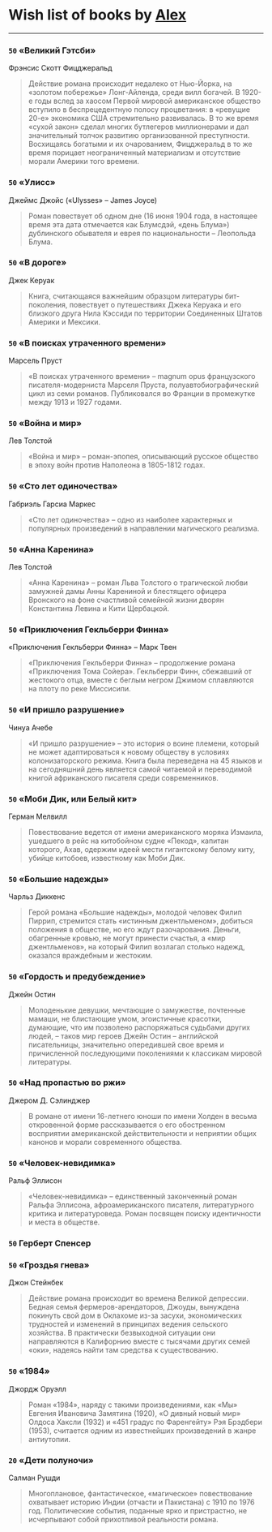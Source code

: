 # Wish list of books by [Alex](https://plus.google.com/106644083867140961454)
---

### `50` «Великий Гэтсби»
Фрэнсис Скотт Фицджеральд
> Действие романа происходит недалеко от Нью-Йорка, на «золотом побережье» Лонг-Айленда, среди вилл богачей. В 1920-е годы вслед за хаосом Первой мировой американское общество вступило в беспрецедентную полосу процветания: в «ревущие 20-е» экономика США стремительно развивалась. В то же время «сухой закон» сделал многих бутлегеров миллионерами и дал значительный толчок развитию организованной преступности. Восхищаясь богатыми и их очарованием, Фицджеральд в то же время порицает неограниченный материализм и отсутствие морали Америки того времени.

### `50` «Улисс»
Джеймс Джойс («Ulysses» – James Joyce)
> Роман повествует об одном дне (16 июня 1904 года, в настоящее время эта дата отмечается как Блумсдэй, «день Блума») дублинского обывателя и еврея по национальности – Леопольда Блума.

### `50` «В дороге»
Джек Керуак
> Книга, считающаяся важнейшим образцом литературы бит-поколения, повествует о путешествиях Джека Керуака и его близкого друга Нила Кэссиди по территории Соединенных Штатов Америки и Мексики.

### `50` «В поисках утраченного времени»
Марсель Пруст
> «В поисках утраченного времени» – magnum opus французского писателя-модерниста Марселя Пруста, полуавтобиографический цикл из семи романов. Публиковался во Франции в промежутке между 1913 и 1927 годами.

### `50` «Война и мир»
Лев Толстой
> «Война и мир» – роман-эпопея, описывающий русское общество в эпоху войн против Наполеона в 1805-1812 годах.

### `50` «Сто лет одиночества»
Габриэль Гарсиа Маркес
> «Сто лет одиночества» – одно из наиболее характерных и популярных произведений в направлении магического реализма.

### `50` «Анна Каренина»
Лев Толстой
> «Анна Каренина» – роман Льва Толстого о трагической любви замужней дамы Анны Карениной и блестящего офицера Вронского на фоне счастливой семейной жизни дворян Константина Левина и Кити Щербацкой.

### `50` «Приключения Гекльберри Финна»
«Приключения Гекльберри Финна» – Марк Твен
> «Приключения Гекльберри Финна» – продолжение романа «Приключения Тома Сойера». Гекльберри Финн, сбежавший от жестокого отца, вместе с беглым негром Джимом сплавляются на плоту по реке Миссисипи.

### `50` «И пришло разрушение»
Чинуа Ачебе
> «И пришло разрушение» – это история о воине племени, который не может адаптироваться к новому обществу в условиях колонизаторского режима. Книга была переведена на 45 языков и на сегодняшний день является самой читаемой и переводимой книгой африканского писателя среди современников.

### `50` «Моби Дик, или Белый кит»
Герман Мелвилл
> Повествование ведется от имени американского моряка Измаила, ушедшего в рейс на китобойном судне «Пекод», капитан которого, Ахав, одержим идеей мести гигантскому белому киту, убийце китобоев, известному как Моби Дик.

### `50` «Большие надежды»
Чарльз Диккенс
> Герой романа «Большие надежды», молодой человек Филип Пиррип, стремится стать «истинным джентльменом», добиться положения в обществе, но его ждут разочарования. Деньги, обагренные кровью, не могут принести счастья, а «мир джентльменов», на который Филип возлагал столько надежд, оказался враждебным и жестоким.

### `50` «Гордость и предубеждение»
Джейн Остин
> Молоденькие девушки, мечтающие о замужестве, почтенные мамаши, не блистающие умом, эгоистичные красотки, думающие, что им позволено распоряжаться судьбами других людей, – таков мир героев Джейн Остин – английской писательницы, значительно опередившей свое время и причисленной последующими поколениями к классикам мировой литературы.

### `50` «Над пропастью во ржи»
Джером Д. Сэлинджер
> В романе от имени 16-летнего юноши по имени Холден в весьма откровенной форме рассказывается о его обостренном восприятии американской действительности и неприятии общих канонов и морали современного общества.

### `50` «Человек-невидимка»
Ральф Эллисон
> «Человек-невидимка» – единственный законченный роман Ральфа Эллисона, афроамериканского писателя, литературного критика и литературоведа. Роман посвящен поиску идентичности и места в обществе.

### `50` Герберт Спенсер

### `50` «Гроздья гнева»
Джон Стейнбек
> Действие романа происходит во времена Великой депрессии. Бедная семья фермеров-арендаторов, Джоуды, вынуждена покинуть свой дом в Оклахоме из-за засухи, экономических трудностей и изменений в принципах ведения сельского хозяйства. В практически безвыходной ситуации они направляются в Калифорнию вместе с тысячами других семей «оки», надеясь найти там средства к существованию.

### `50` «1984»
Джордж Оруэлл
> Роман «1984», наряду с такими произведениями, как «Мы» Евгения Ивановича Замятина (1920), «О дивный новый мир» Олдоса Хаксли (1932) и «451 градус по Фаренгейту» Рэя Брэдбери (1953), считается одним из известнейших произведений в жанре антиутопии.

### `20` «Дети полуночи»
Салман Рушди
> Многоплановое, фантастическое, «магическое» повествование охватывает историю Индии (отчасти и Пакистана) с 1910 по 1976 год. Политические события, поданные ярко и пристрастно, не исчерпывают собой прихотливой реальности романа.

